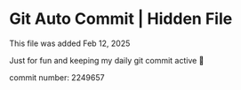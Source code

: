 # Git Auto Commit | Hidden File

This file was added Feb 12, 2025

Just for fun and keeping my daily git commit active 🤪

commit number: 2249657
